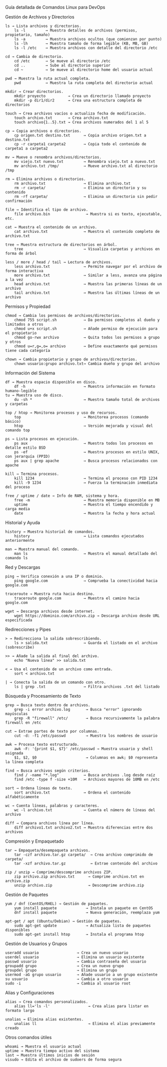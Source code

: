 Guía detallada de Comandos Linux para DevOps

Gestión de Archivos y Directorios

	ls → Lista archivos y directorios.
		ls -l         → Muestra detalles de archivos (permisos, propietario, tamaño)
		ls -a         → Muestra archivos ocultos (que comienzan por punto)
		ls -lh        → Muestra tamaño de forma legible (KB, MB, GB)
		ls -l /etc    → Muestra archivos con detalle del directorio /etc

	cd → Cambia de directorio.
		cd /etc       → Se mueve al directorio /etc
		cd ..         → Sube al directorio superior
		cd ~          → Se mueve al directorio home del usuario actual

	pwd → Muestra la ruta actual completa.
		pwd           → Muestra la ruta completa del directorio actual

	mkdir → Crear directorios.
		mkdir proyecto          → Crea un directorio llamado proyecto
		mkdir -p dir1/dir2      → Crea una estructura completa de directorios

	touch → Crea archivos vacíos o actualiza fecha de modificación.
		touch archivo.txt       → Crea archivo.txt
		touch archivo{1..5}.txt → Crea archivos numerados del 1 al 5

	cp → Copia archivos o directorios.
		cp origen.txt destino.txt      → Copia archivo origen.txt a destino.txt
		cp -r carpeta1 carpeta2        → Copia todo el contenido de carpeta1 a carpeta2

	mv → Mueve o renombra archivos/directorios.
		mv viejo.txt nuevo.txt         → Renombra viejo.txt a nuevo.txt
		mv archivo.txt /tmp/           → Mueve archivo.txt al directorio /tmp

	rm → Elimina archivos o directorios.
		rm archivo.txt                 → Elimina archivo.txt
		rm -r carpeta/                 → Elimina un directorio y su contenido
		rm -rf carpeta/                → Elimina un directorio sin pedir confirmación

	file → Identifica el tipo de archivo.
		file archivo.bin                → Muestra si es texto, ejecutable, etc.

	cat → Muestra el contenido de un archivo.
		cat archivo.txt                → Muestra el contenido completo de archivo.txt

	tree → Muestra estructura de directorios en árbol.
		tree                           → Visualiza carpetas y archivos en forma de árbol

	less / more / head / tail → Lectura de archivos.
		less archivo.txt               → Permite navegar por el archivo de forma interactiva
		more archivo.txt               → Similar a less, avanza una página a la vez
		head archivo.txt               → Muestra las primeras líneas de un archivo
		tail archivo.txt               → Muestra las últimas líneas de un archivo

Permisos y Propiedad

	chmod → Cambia los permisos de archivos/directorios.
		chmod 755 script.sh            → Da permisos completos al dueño y limitados a otros
		chmod u+x script.sh            → Añade permiso de ejecución para el propietario
		chmod go-rwx archivo           → Quita todos los permisos a grupo y otros
		chmod u=r,g=,o= archivo        → Define exactamente qué permisos tiene cada categoría

	chown → Cambia propietario y grupo de archivos/directorios.
		chown usuario:grupo archivo.txt→ Cambia dueño y grupo del archivo

Información del Sistema

	df → Muestra espacio disponible en disco.
		df -h                          → Muestra información en formato humano-legible
	tu → Muestra uso de disco.
		du -sh *                       → Muestra tamaño total de archivos y carpetas

	top / htop → Monitorea procesos y uso de recursos.
		top                            → Monitorea procesos (comando básico)
		htop                           → Versión mejorada y visual del comando top

	ps → Lista procesos en ejecución.
		ps aux                         → Muestra todos los procesos en detalle estilo BSD
		ps -ef                         → Muestra procesos en estilo UNIX, con jerarquía (PPID)
		ps aux | grep apache           → Busca procesos relacionados con apache

	kill → Termina procesos.
		kill 1234                      → Termina el proceso con PID 1234
		kill -9 1234                   → Fuerza la terminación inmediata del proceso

	free / uptime / date → Info de RAM, sistema y hora.
		free -m                        → Muestra memoria disponible en MB
		uptime                         → Muestra el tiempo encendido y carga media
		date                           → Muestra la fecha y hora actual

Historial y Ayuda

	history → Muestra historial de comandos.
		history                        → Lista comandos ejecutados anteriormente

	man → Muestra manual del comando.
		man ls                         → Muestra el manual detallado del comando ls

Red y Descargas

	ping → Verifica conexión a una IP o dominio.
		ping google.com                → Comprueba la conectividad hacia google.com

	traceroute → Muestra ruta hacia destino.
		traceroute google.com          → Muestra el camino hacia google.com

	wget → Descarga archivos desde internet.
		wget https://dominio.com/archivo.zip → Descarga archivo desde URL especificada

Redirecciones y Pipes

	> → Redirecciona la salida sobrescribiendo.
		ls > salida.txt                → Guarda el listado en el archivo (sobrescribe)

	>> → Añade la salida al final del archivo.
		echo "Nueva línea" >> salida.txt

	< → Usa el contenido de un archivo como entrada.
		sort < archivo.txt

	| → Conecta la salida de un comando con otro.
		ls | grep .txt                 → Filtra archivos .txt del listado

Búsqueda y Procesamiento de Texto

	grep → Busca texto dentro de archivos.
		grep -i error archivo.log       → Busca "error" ignorando mayúsculas
		grep -R "firewall" /etc/        → Busca recursivamente la palabra firewall en /etc

	cut → Extrae partes de texto por columnas.
		cut -d: -f1 /etc/passwd         → Muestra los nombres de usuario

	awk → Procesa texto estructurado.
		awk -F: '{print $1, $7}' /etc/passwd → Muestra usuario y shell asignada
		$1, $2, $0                      → Columnas en awk; $0 representa la línea completa

	find → Busca archivos según criterios.
		find / -name "*.log"           → Busca archivos .log desde raíz
		find /etc -type f -size +10M   → Archivos mayores de 10MB en /etc

	sort → Ordena líneas de texto.
		sort archivo.txt               → Ordena el contenido alfabéticamente

	wc → Cuenta líneas, palabras y caracteres.
		wc -l archivo.txt              → Cuenta el número de líneas del archivo

	diff → Compara archivos línea por línea.
		diff archivo1.txt archivo2.txt → Muestra diferencias entre dos archivos

Compresión y Empaquetado

	tar → Empaqueta/desempaqueta archivos.
		tar -czf archivo.tar.gz carpeta/  → Crea archivo comprimido de carpeta/
		tar -xzf archivo.tar.gz           → Extrae contenido del archivo

	zip / unzip → Comprime/descomprime archivos ZIP.
		zip archivo.zip archivo.txt      → Comprime archivo.txt en archivo.zip
		unzip archivo.zip                → Descomprime archivo.zip

Gestión de Paquetes

	yum / dnf (CentOS/RHEL) → Gestión de paquetes.
		yum install paquete             → Instala un paquete en CentOS
		dnf install paquete             → Nueva generación, reemplaza yum

	apt-get / apt (Ubuntu/Debian) → Gestión de paquetes.
		sudo apt-get update             → Actualiza lista de paquetes disponibles
		sudo apt-get install htop       → Instala el programa htop

Gestión de Usuarios y Grupos

	useradd usuario                 → Crea un nuevo usuario
	userdel usuario                 → Elimina un usuario existente
	passwd usuario                  → Cambia contraseña del usuario
	groupadd grupo                  → Crea un nuevo grupo
	groupdel grupo                  → Elimina un grupo
	usermod -aG grupo usuario       → Añade usuario a un grupo existente
	su usuario                      → Cambia a otro usuario
	sudo -i                         → Cambia al usuario root

Alias y Configuraciones

	alias → Crea comandos personalizados.
		alias ll='ls -l'                 → Crea alias para listar en formato largo

	unalias → Elimina alias existentes.
		unalias ll                       → Elimina el alias previamente creado

Otros comandos útiles

	whoami → Muestra el usuario actual
	uptime → Muestra tiempo activo del sistema
	last → Muestra últimos inicios de sesión
	visudo → Edita el archivo de sudoers de forma segura

